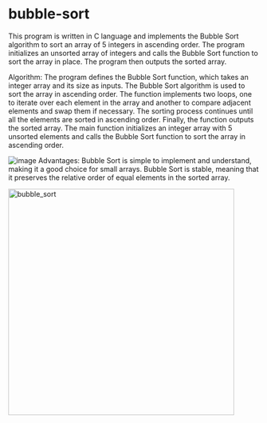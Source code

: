 # bubble-sort

This program is written in C language and implements the Bubble Sort algorithm to sort an array of 5 integers in ascending order. The program initializes an unsorted array of integers and calls the Bubble Sort function to sort the array in place. The program then outputs the sorted array.

Algorithm:
The program defines the Bubble Sort function, which takes an integer array and its size as inputs.
The Bubble Sort algorithm is used to sort the array in ascending order.
The function implements two loops, one to iterate over each element in the array and another to compare adjacent elements and swap them if necessary.
The sorting process continues until all the elements are sorted in ascending order. Finally, the function outputs the sorted array.
The main function initializes an integer array with 5 unsorted elements and calls the Bubble Sort function to sort the array in ascending order.

![image](https://user-images.githubusercontent.com/126075191/234515337-0a9fd9f3-506b-4472-975d-f48828964890.png)
Advantages:
Bubble Sort is simple to implement and understand, making it a good choice for small arrays.
Bubble Sort is stable, meaning that it preserves the relative order of equal elements in the sorted array.

<img width="453" alt="bubble_sort" src="https://user-images.githubusercontent.com/126075191/234515456-905d369f-71a4-4f24-b9ac-b665ca7a503f.PNG">
